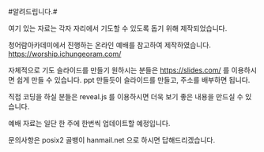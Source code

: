 #알려드립니다.#

여기 있는 자료는 각자 자리에서 기도할 수 있도록 돕기 위해 제작되었습니다.

청어람아카데미에서 진행하는 온라인 예배를 참고하여 제작하였습니다. 
https://worship.ichungeoram.com/

자체적으로 기도 슬라이드를 만들기 원하시는 분들은
https://slides.com/
를 이용하시면 쉽게 만들 수 있습니다. ppt 만들듯이 슬라이드를 만들고, 주소를 배부하면 됩니다.

직접 코딩을 하실 분들은 
reveal.js 를 이용하시면 더욱 보기 좋은 내용을 만드실 수 있습니다.

예배 자료는 일단 한 주에 한번씩 업데이트할 예정입니다.

문의사항은 posix2 골뱅이 hanmail.net 으로 하시면 답해드리겠습니다. 




